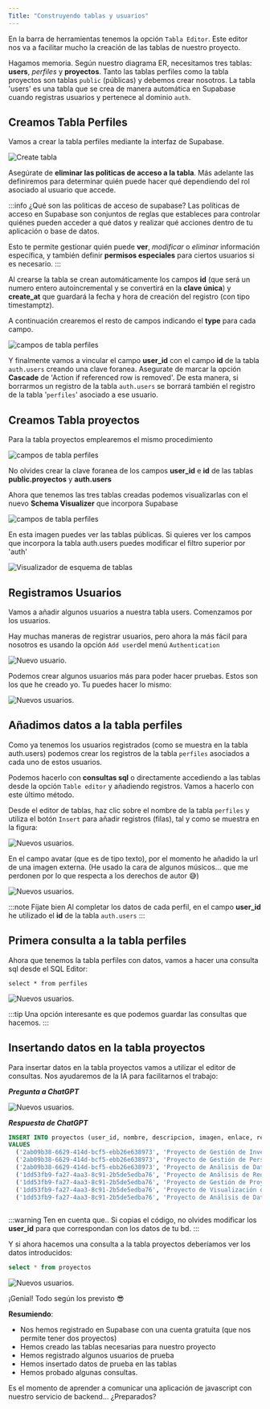 ```yaml
---
Title: "Construyendo tablas y usuarios"
---
```


En la barra de herramientas tenemos la opción `Tabla Editor`. Este editor nos va a facilitar mucho la creación de las tablas de nuestro proyecto. 

Hagamos memoria. Según nuestro diagrama ER, necesitamos tres tablas: **users**, *perfiles* y **proyectos**. Tanto las tablas perfiles como la tabla proyectos son tablas `public` (públicas) y debemos crear nosotros. La tabla 'users' es una tabla que se crea de manera automática en Supabase cuando registras usuarios y pertenece al dominio `auth`.

## Creamos Tabla Perfiles

Vamos a crear la tabla perfiles mediante la interfaz de Supabase.

![Create tabla](/imagenes/v1/bd/creartabla.png)

Asegúrate de **eliminar las politicas de acceso a la tabla**. Más adelante las definiremos para determinar quién puede hacer qué dependiendo del rol asociado al usuario que accede.

:::info ¿Qué son las politicas de acceso de supabase?
 Las políticas de acceso en Supabase son conjuntos de reglas que estableces para controlar quiénes pueden acceder a qué datos y realizar qué acciones dentro de tu aplicación o base de datos. 
 
 Esto te permite gestionar quién puede **ver**, *modificar* o *eliminar* información específica, y también definir **permisos especiales** para ciertos usuarios si es necesario.
:::

Al crearse la tabla se crean automáticamente los campos **id** (que será un numero entero autoincremental y se convertirá en la **clave única**) y **create_at** que guardará la fecha y hora de creación del registro (con tipo timestamptz).

A continuación crearemos el resto de campos indicando el **type** para cada campo.

![campos de tabla perfiles](/imagenes/v1/bd/perfiles.png)

Y finalmente vamos a vincular el campo **user_id** con el campo **id** de la tabla `auth.users` creando una clave foranea. Asegurate de marcar la opción **Cascade** de 'Action if referenced row is removed'. De esta manera, si borrarmos un registro de la tabla `auth.users` se borrará también el registro de la tabla '`perfiles`' asociado a ese usuario.

## Creamos Tabla proyectos
Para la tabla proyectos emplearemos el mismo procedimiento

![campos de tabla perfiles](/imagenes/v1/bd/tablaproyectos.png)

No olvides crear la clave foranea de los campos **user_id** e **id** de las tablas **public.proyectos** y **auth.users** 

Ahora que tenemos las tres tablas creadas podemos visualizarlas con el nuevo **Schema Visualizer** que incorpora Supabase

![campos de tabla perfiles](/imagenes/v1/bd/schemavisualizer.png)

En esta imagen puedes ver las tablas públicas. Si quieres ver los campos que incorpora la tabla auth.users puedes modificar el filtro superior por 'auth'

![Visualizador de esquema de tablas](/imagenes/v1/bd/schemavisualizer_users.png)

## Registramos Usuarios

Vamos a añadir algunos usuarios a nuestra tabla users. Comenzamos por los usuarios. 

Hay muchas maneras de registrar usuarios, pero ahora la más fácil para nosotros es usando la opción `Add user`del menú `Authentication`

![Nuevo usuario](/imagenes/v1/bd/newuser.png).

Podemos crear algunos usuarios más para poder hacer pruebas. Estos son los que he creado yo. Tu puedes hacer lo mismo:

![Nuevos usuarios](/imagenes/v1/bd/users.png).

## Añadimos datos a la tabla perfiles

Como ya tenemos los usuarios registrados (como se muestra en la tabla auth.users) podemos crear los registros de la tabla `perfiles` asociados a cada uno de estos usuarios.

Podemos hacerlo con **consultas sql** o directamente accediendo a las tablas desde la opción `Table editor` y añadiendo registros. Vamos a hacerlo con este último método.

Desde el editor de tablas, haz clic sobre el nombre de la tabla `perfiles` y utiliza el botón `Insert` para añadir registros (filas), tal y como se muestra en la figura:

![Nuevos usuarios](/imagenes/v1/bd/nuevoPerfil.png).

En el campo avatar (que es de tipo texto), por el momento he añadido la url de una imagen externa. (He usado la cara de algunos músicos... que me perdonen por lo que respecta a los derechos de autor 😅)

![Nuevos usuarios](/imagenes/v1/bd/datosPerfiles.png).

:::note Fíjate bien
Al completar los datos de cada perfil, en el campo **user_id** he utilizado el **id** de la tabla `auth.users`
:::

## Primera consulta a la tabla perfiles
Ahora que tenemos la tabla perfiles con datos, vamos a hacer una consulta sql desde el SQL Editor:

```
select * from perfiles
```

![Nuevos usuarios](/imagenes/v1/bd/consultaPerfiles.png).

:::tip
Una opción interesante es que podemos guardar las consultas que hacemos.
:::

## Insertando datos en la tabla proyectos

Para insertar datos en la tabla proyectos vamos a utilizar el editor de consultas. Nos ayudaremos de la IA para facilitarnos el trabajo:

***Pregunta a ChatGPT***

![Nuevos usuarios](/imagenes/v1/bd/chatgpt.png).

***Respuesta de ChatGPT***

```sql title="Consulta SQL"
INSERT INTO proyectos (user_id, nombre, descripcion, imagen, enlace, repositorio, estado)
VALUES 
  ('2ab09b38-6629-414d-bcf5-ebb26e638973', 'Proyecto de Gestión de Inventario', 'Este proyecto permite gestionar el inventario de una empresa', 'https://imagen.com/gestion-inventario.jpg', 'https://enlace.com/gestion-inventario', 'https://github.com/proyecto-gestion-inventario', 'Activo'),
  ('2ab09b38-6629-414d-bcf5-ebb26e638973', 'Proyecto de Gestión de Personal', 'Este proyecto permite gestionar el personal de una empresa', 'https://imagen.com/gestion-personal.jpg', 'https://enlace.com/gestion-personal', 'https://github.com/proyecto-gestion-personal', 'Inactivo'),
  ('2ab09b38-6629-414d-bcf5-ebb26e638973', 'Proyecto de Análisis de Datos de Ventas', 'Este proyecto permite analizar los datos de ventas de una empresa', 'https://imagen.com/analisis-ventas.jpg', 'https://enlace.com/analisis-ventas', 'https://github.com/proyecto-analisis-ventas', 'Activo'),
  ('1dd53fb9-fa27-4aa3-8c91-2b5de5edba76', 'Proyecto de Análisis de Redes Sociales', 'Este proyecto permite analizar las redes sociales de una empresa', 'https://imagen.com/analisis-redes-sociales.jpg', 'https://enlace.com/analisis-redes-sociales', 'https://github.com/proyecto-analisis-redes-sociales', 'Activo'),
  ('1dd53fb9-fa27-4aa3-8c91-2b5de5edba76', 'Proyecto de Gestión de Proyectos', 'Este proyecto permite gestionar proyectos de una empresa', 'https://imagen.com/gestion-proyectos.jpg', 'https://enlace.com/gestion-proyectos', 'https://github.com/proyecto-gestion-proyectos', 'Inactivo'),
  ('1dd53fb9-fa27-4aa3-8c91-2b5de5edba76', 'Proyecto de Visualización de Datos', 'Este proyecto permite visualizar datos de una empresa', 'https://imagen.com/visualizacion-datos.jpg', 'https://enlace.com/visualizacion-datos', 'https://github.com/proyecto-visualizacion-datos', 'Activo'),
  ('1dd53fb9-fa27-4aa3-8c91-2b5de5edba76', 'Proyecto de Análisis de Datos de Marketing', 'Este proyecto permite analizar los datos de marketing de una empresa', 'https://imagen.com/analisis-marketing.jpg', 'https://enlace.com/analisis-marketing', 'https://github.com/proyecto-analisis-marketing', 'Inactivo');
  
  ```
:::warning Ten en cuenta que..
  Si copias el código, no olvides modificar los **user_id** para que correspondan con los datos de tu bd.
:::

Y si ahora hacemos una consulta a la tabla proyectos deberíamos ver los datos introducidos:

```sql
select * from proyectos
```

![Nuevos usuarios](/imagenes/v1/bd/datosProyectos.png).

¡Genial! Todo según los previsto 😎

**Resumiendo**: 
- Nos hemos registrado en Supabase con una cuenta gratuita (que nos permite tener dos proyectos)
- Hemos creado las tablas necesarias para nuestro proyecto
- Hemos registrado algunos usuarios de prueba
- Hemos insertado datos de prueba en las tablas
- Hemos probado algunas consultas.

Es el momento de aprender a comunicar una aplicación de javascript con nuestro servicio de backend... ¿Preparados?




